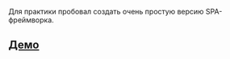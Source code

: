 Для практики пробовал создать очень простую версию SPA-фреймворка.

## [Демо](https://archakov06.github.io/spa-js/index.html)
